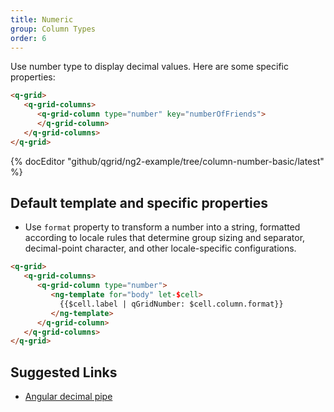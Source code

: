 ```yaml
---
title: Numeric
group: Column Types
order: 6
---
```


Use number type to display decimal values. Here are some specific properties:

```html
<q-grid>
   <q-grid-columns>
      <q-grid-column type="number" key="numberOfFriends">
      </q-grid-column>
   </q-grid-columns>
</q-grid>
```

{% docEditor "github/qgrid/ng2-example/tree/column-number-basic/latest" %}

## Default template and specific properties

* Use `format` property to transform a number into a string, formatted according to locale rules that determine group sizing and separator, decimal-point character, and other locale-specific configurations.

```html
<q-grid>
   <q-grid-columns>
      <q-grid-column type="number">
         <ng-template for="body" let-$cell>	
           {{$cell.label | qGridNumber: $cell.column.format}}
         </ng-template>
      </q-grid-column>
   </q-grid-columns>
</q-grid>
```

## Suggested Links

* [Angular decimal pipe](https://angular.io/api/common/DecimalPipe)